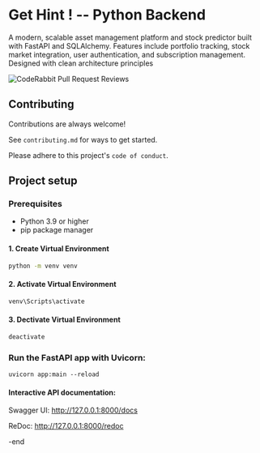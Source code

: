 
# Get Hint ! -- Python Backend

A modern, scalable asset management platform and stock predictor built with FastAPI and SQLAlchemy. Features include portfolio tracking, stock market integration, user authentication, and subscription management. Designed with clean architecture principles


![CodeRabbit Pull Request Reviews](https://img.shields.io/coderabbit/prs/github/gethintcompany/gethint_backend?utm_source=oss&utm_medium=github&utm_campaign=gethintcompany%2Fgethint_backend&labelColor=171717&color=FF570A&link=https%3A%2F%2Fcoderabbit.ai&label=CodeRabbit+Reviews)

## Contributing

Contributions are always welcome!

See `contributing.md` for ways to get started.

Please adhere to this project's `code of conduct`.


## Project setup

### Prerequisites
- Python 3.9 or higher
- pip package manager

#### 1. Create Virtual Environment
```bash
python -m venv venv
```

#### 2. Activate Virtual Environment
```bash
venv\Scripts\activate
```
#### 3. Dectivate Virtual Environment
```bash
deactivate
```

### Run the FastAPI app with Uvicorn:
```
uvicorn app:main --reload
```
#### Interactive API documentation:
Swagger UI: http://127.0.0.1:8000/docs

ReDoc: http://127.0.0.1:8000/redoc

-end